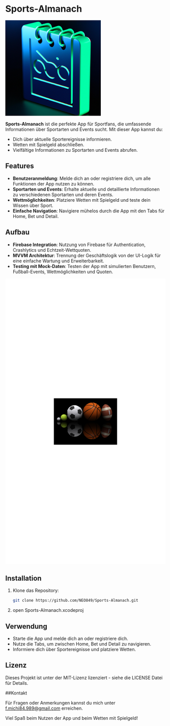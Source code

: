 # Sports-Almanach

<img src="https://github.com/NEO849/Sports-Almanach/blob/main/sportalmanachklein.png?raw=true" alt="Sport Almanach Klein" width="300"/>

**Sports-Almanach** ist die perfekte App für Sportfans, die umfassende Informationen über Sportarten und Events sucht. Mit dieser App kannst du:

- Dich über aktuelle Sportereignisse informieren.
- Wetten mit Spielgeld abschließen.
- Vielfältige Informationen zu Sportarten und Events abrufen.

## Features

- **Benutzeranmeldung**: Melde dich an oder registriere dich, um alle Funktionen der App nutzen zu können.
- **Sportarten und Events**: Erhalte aktuelle und detaillierte Informationen zu verschiedenen Sportarten und deren Events.
- **Wettmöglichkeiten**: Platziere Wetten mit Spielgeld und teste dein Wissen über Sport.
- **Einfache Navigation**: Navigiere mühelos durch die App mit den Tabs für Home, Bet und Detail.

## Aufbau

- **Firebase Integration**: Nutzung von Firebase für Authentication, Crashlytics und Echtzeit-Wettquoten.
- **MVVM Architektur**: Trennung der Geschäftslogik von der UI-Logik für eine einfache Wartung und Erweiterbarkeit.
- **Testing mit Mock-Daten**: Testen der App mit simulierten Benutzern, Fußball-Events, Wettmöglichkeiten und Quoten.

<img src="https://github.com/NEO849/Sports-Almanach/blob/main/sportsammlung.png?raw=true" alt="Wettbereich" width="600"/>

## Installation

1. Klone das Repository:
   ```bash
   git clone https://github.com/NEO849/Sports-Almanach.git
2. open Sports-Almanach.xcodeproj

## Verwendung

- Starte die App und melde dich an oder registriere dich.
- Nutze die Tabs, um zwischen Home, Bet und Detail zu navigieren.
- Informiere dich über Sportereignisse und platziere Wetten.

## Lizenz

Dieses Projekt ist unter der MIT-Lizenz lizenziert - siehe die LICENSE Datei für Details.

##Kontakt

Für Fragen oder Anmerkungen kannst du mich unter f.michi84.989@gmail.com erreichen.

Viel Spaß beim Nutzen der App und beim Wetten mit Spielgeld!
   

